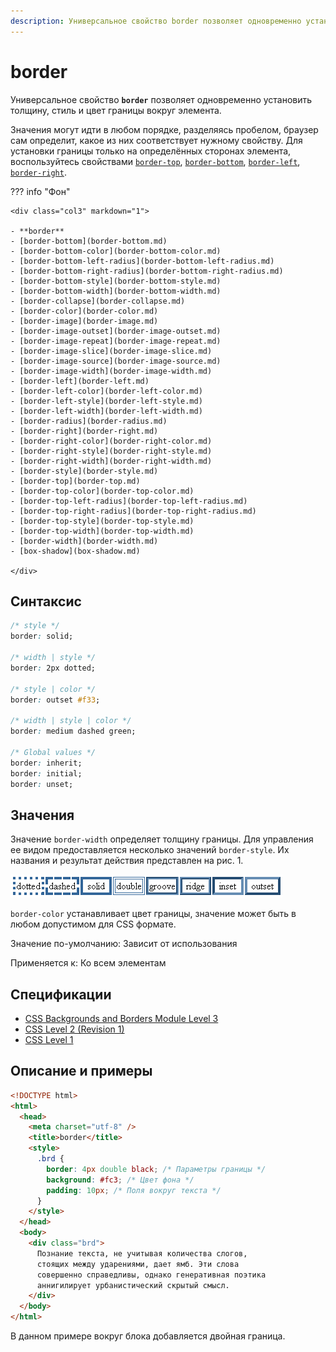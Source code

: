 ```yaml
---
description: Универсальное свойство border позволяет одновременно установить толщину, стиль и цвет границы вокруг элемента
---
```


# border

Универсальное свойство **`border`** позволяет одновременно установить толщину, стиль и цвет границы вокруг элемента.

Значения могут идти в любом порядке, разделяясь пробелом, браузер сам определит, какое из них соответствует нужному свойству. Для установки границы только на определённых сторонах элемента, воспользуйтесь свойствами [`border-top`](border-top.md), [`border-bottom`](border-bottom.md), [`border-left`](border-left.md), [`border-right`](border-right.md).

??? info "Фон"

    <div class="col3" markdown="1">

    - **border**
    - [border-bottom](border-bottom.md)
    - [border-bottom-color](border-bottom-color.md)
    - [border-bottom-left-radius](border-bottom-left-radius.md)
    - [border-bottom-right-radius](border-bottom-right-radius.md)
    - [border-bottom-style](border-bottom-style.md)
    - [border-bottom-width](border-bottom-width.md)
    - [border-collapse](border-collapse.md)
    - [border-color](border-color.md)
    - [border-image](border-image.md)
    - [border-image-outset](border-image-outset.md)
    - [border-image-repeat](border-image-repeat.md)
    - [border-image-slice](border-image-slice.md)
    - [border-image-source](border-image-source.md)
    - [border-image-width](border-image-width.md)
    - [border-left](border-left.md)
    - [border-left-color](border-left-color.md)
    - [border-left-style](border-left-style.md)
    - [border-left-width](border-left-width.md)
    - [border-radius](border-radius.md)
    - [border-right](border-right.md)
    - [border-right-color](border-right-color.md)
    - [border-right-style](border-right-style.md)
    - [border-right-width](border-right-width.md)
    - [border-style](border-style.md)
    - [border-top](border-top.md)
    - [border-top-color](border-top-color.md)
    - [border-top-left-radius](border-top-left-radius.md)
    - [border-top-right-radius](border-top-right-radius.md)
    - [border-top-style](border-top-style.md)
    - [border-top-width](border-top-width.md)
    - [border-width](border-width.md)
    - [box-shadow](box-shadow.md)

    </div>

## Синтаксис

```css
/* style */
border: solid;

/* width | style */
border: 2px dotted;

/* style | color */
border: outset #f33;

/* width | style | color */
border: medium dashed green;

/* Global values */
border: inherit;
border: initial;
border: unset;
```

## Значения

Значение `border-width` определяет толщину границы. Для управления ее видом предоставляется несколько значений `border-style`. Их названия и результат действия представлен на рис. 1.

![Рис.1. Стили рамок](border_style.png)

`border-color` устанавливает цвет границы, значение может быть в любом допустимом для CSS формате.

Значение по-умолчанию: Зависит от использования

Применяется к: Ко всем элементам

## Спецификации

- [CSS Backgrounds and Borders Module Level 3](http://dev.w3.org/csswg/css3-background/#the-border-shorthands)
- [CSS Level 2 (Revision 1)](http://www.w3.org/TR/CSS2/box.html#border-shorthand-properties)
- [CSS Level 1](http://www.w3.org/TR/CSS1/#border)

## Описание и примеры

```html
<!DOCTYPE html>
<html>
  <head>
    <meta charset="utf-8" />
    <title>border</title>
    <style>
      .brd {
        border: 4px double black; /* Параметры границы */
        background: #fc3; /* Цвет фона */
        padding: 10px; /* Поля вокруг текста */
      }
    </style>
  </head>
  <body>
    <div class="brd">
      Познание текста, не учитывая количества слогов,
      стоящих между ударениями, дает ямб. Эти слова
      совершенно справедливы, однако генеративная поэтика
      аннигилирует урбанистический скрытый смысл.
    </div>
  </body>
</html>
```

В данном примере вокруг блока добавляется двойная граница.
